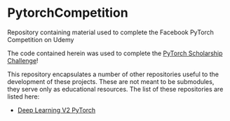 # PytorchCompetition
Repository containing material used to complete the Facebook PyTorch Competition on Udemy


The code contained herein was used to complete the [PyTorch Scholarship Challenge](https://blog.udacity.com/2018/10/introducing-the-pytorch-scholarship-challenge-from-facebook.html)!

This repository encapsulates a number of other repositories useful to the development of these projects. These are not meant to be submodules, they serve only as educational resources. The list of these repositories are listed here:
- [Deep Learning V2 PyTorch](https://github.com/udacity/deep-learning-v2-pytorch.git)

